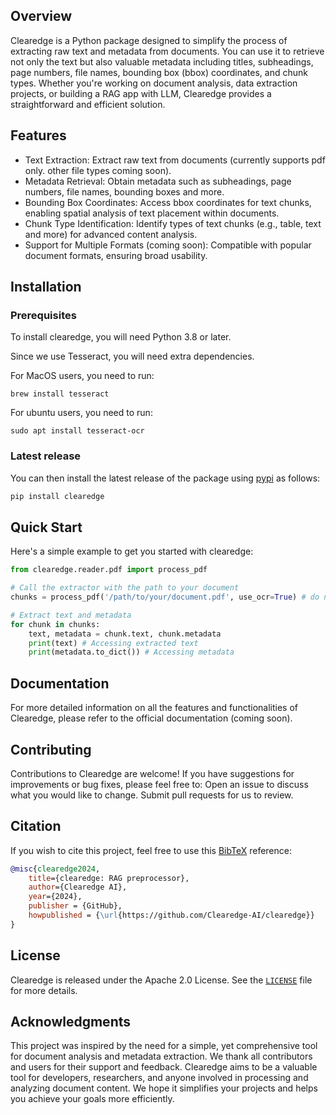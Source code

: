 ## Overview

Clearedge is a Python package designed to simplify the process of extracting raw text and metadata from documents. You can use it to retrieve not only the text but also valuable metadata including titles, subheadings, page numbers, file names, bounding box (bbox) coordinates, and chunk types. Whether you're working on document analysis, data extraction projects, or building a RAG app with LLM, Clearedge provides a straightforward and efficient solution.

## Features

- Text Extraction: Extract raw text from documents (currently supports pdf only. other file types coming soon).
- Metadata Retrieval: Obtain metadata such as subheadings, page numbers, file names, bounding boxes and more.
- Bounding Box Coordinates: Access bbox coordinates for text chunks, enabling spatial analysis of text placement within documents.
- Chunk Type Identification: Identify types of text chunks (e.g., table, text and more) for advanced content analysis.
- Support for Multiple Formats (coming soon): Compatible with popular document formats, ensuring broad usability.

## Installation

### Prerequisites

To install clearedge, you will need Python 3.8 or later.

Since we use Tesseract, you will need extra dependencies.

For MacOS users, you need to run:
```shell
brew install tesseract
```

For ubuntu users, you need to run:
```shell
sudo apt install tesseract-ocr
```

### Latest release

You can then install the latest release of the package using [pypi](https://pypi.org/project/clearedge/) as follows:

```bash
pip install clearedge
```

## Quick Start

Here's a simple example to get you started with clearedge:

```python
from clearedge.reader.pdf import process_pdf

# Call the extractor with the path to your document
chunks = process_pdf('/path/to/your/document.pdf', use_ocr=True) # do not add use_ocr for faster processing. output is less accurate without ocr.

# Extract text and metadata
for chunk in chunks:
    text, metadata = chunk.text, chunk.metadata
    print(text) # Accessing extracted text
    print(metadata.to_dict()) # Accessing metadata
```

## Documentation

For more detailed information on all the features and functionalities of Clearedge, please refer to the official documentation (coming soon).

## Contributing

Contributions to Clearedge are welcome! If you have suggestions for improvements or bug fixes, please feel free to:
Open an issue to discuss what you would like to change.
Submit pull requests for us to review.

## Citation

If you wish to cite this project, feel free to use this [BibTeX](http://www.bibtex.org/) reference:

```bibtex
@misc{clearedge2024,
    title={clearedge: RAG preprocessor},
    author={Clearedge AI},
    year={2024},
    publisher = {GitHub},
    howpublished = {\url{https://github.com/Clearedge-AI/clearedge}}
}
```

## License

Clearedge is released under the Apache 2.0 License. See the [`LICENSE`](https://github.com/Clearedge-AI/clearedge?tab=Apache-2.0-1-ov-file#readme) file for more details.

## Acknowledgments

This project was inspired by the need for a simple, yet comprehensive tool for document analysis and metadata extraction. We thank all contributors and users for their support and feedback. Clearedge aims to be a valuable tool for developers, researchers, and anyone involved in processing and analyzing document content. We hope it simplifies your projects and helps you achieve your goals more efficiently.
